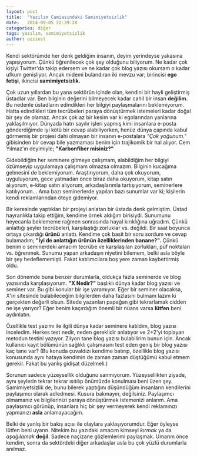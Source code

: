 ```yaml
---
layout: post
title:  "Yazılım Camiasındaki Samimiyetsizlik"
date:   2014-09-05 22:39:28
categories: diğer 
tags: yazılım, samimiyetsizlik
author: ozziest
---
```


Kendi sektörümde her denk geldiğim insanın, deyim yerindeyse yakasına yapışıyorum. Çünkü öğrenilecek çok şey olduğunu biliyorum. Ne kadar çok kişiyi Twitter'da takip edersem ve ne kadar çok blog yazısı okursam o kadar ufkum genişliyor. Ancak midemi bulandıran iki mevzu var; birincisi **ego fetişi**, ikincisi **samimiyetsizlik.**

Çok uzun yıllardan bu yana sektörün içinde olan, kendini bir hayli geliştirmiş üstadlar var. Ben bilginin değerini bilmeyecek kadar cahil bir insan **değilim.** Bu nedenle üstadların edindikleri her bilgiyi paylaşmalarını beklemiyorum. Hatta edindikleri tüm tecrübeleri paraya dönüştürmek istemeleri kadar doğal bir şey de olamaz.  Ancak çok az bir kesim var ki egolarından yanlarına yaklaşılmıyor. Dünyada hatrı sayılır işleri yapmış kimi insanlara e-posta gönderdiğimde iyi kötü bir cevap alabiliyorken, henüz dünya çapında kabul görmemiş bir projesi dahi olmayan bir insanın e-postalara *"Çok yoğunum."* gibisinden bir cevap bile yazmaması benim için trajikomik bir hal alıyor. Cem Yılmaz'ın deyimiyle; **"Karbonfiber misiniz?"**

Gidebildiğim her seminere gitmeye çalışmam, alabildiğim her bilgiyi özümseyip uygulamaya çalışmam olmazsa olmazım. Bilginin kucağıma gelmesini de beklemiyorum. Araştırıyorum, daha çok okuyorum, uyguluyorum, gece yatmadan önce biraz daha okuyorum, kitap satın alıyorum, e-kitap satın alıyorum, arkadaşlarımla tartışıyorum, seminerlere katılıyorum... Ama bazı seminerlerde yapılan bazı sunumlar var ki; kişilerin kendi reklamlarından öteye gidemiyor.

Bir keresinde yaptıkları bir projeyi anlatan bir üstada denk gelmiştim. Üstad hayranlıkla takip ettiğim, kendime örnek aldığım birisiydi. Sunumunu heyecanla beklememe rağmen sonrasında hayal kırıklığına uğradım. Çünkü anlattığı şeyler tecrübeleri, karşılaştığı zorluklar vs. değildi. Bir saat boyunca ortaya çıkardığı **ürünü** anlattı. Kendime çok basit bir soru sordum ve cevap bulamadım; **"İyi de anlattığın ürünün özelliklerinden banane?".** Çünkü benim o seminerdeki amacım tecrübe ve karşılaşılan zorlukları, püf noktaları vs. öğrenmek. Sunumu yapan arkadaşın niyetini bilemem, belki asla böyle bir şey hedeflememişti. Fakat katılımcılara boş yere zaman kaybettirmiş oldu.

Son dönemde buna benzer durumlarla, oldukça fazla seminerde ve blog yazısında karşılaşıyorum. **"X Nedir?"** başlıklı dünya kadar blog yazısı ve seminer var. Bu gibi konular bir işe yaramıyor. Eğer bir seminer olacaksa, X'in sitesinde bulabileceğim bilgilerden daha fazlasını bulmam lazım ki gerçekten değerli olsun. Sitede yazanları papağan gibi tekrarlamak cidden ne işe yarıyor? Eğer benim kaçırdığım önemli bir nüans varsa **lütfen** beni aydınlatın.

Özellikle test yazımı ile ilgili dünya kadar seminere katıldım, blog yazısı inceledim. Herkes test nedir, neden gereklidir anlatıyor ve 2+2'yi toplayan metodun testini yazıyor. Zilyon tane blog yazısı bulabilirim bunun için. Ancak kullanıcı kayıt bölümünün sağlıklı çalışmasını test eden geniş bir blog yazısı kaç tane var? (Bu konuda çuvaldızı kendime batırıp, özellikle blog yazısı konusunda aynı hataya kendimin de zaman zaman düştüğümü kabul etmem gerekir. Fakat bu yanlış gidişat düzelmeli.)

Sorunun sadece yüzeysellik olduğunu sanmıyorum. Yüzeysellikten ziyade, aynı şeylerin tekrar tekrar ısıtılıp önümüzde konulması beni üzen şey. Samimiyetsizlik de; bunu bilerek yaptığını düşündüğüm insanların kendilerini paylaşımcı olarak adledmesi. Kusura bakmayın, değilsiniz. Paylaşımcı olmamanız ve bilgilerinizi paraya dönüştürmek istemenizi anlarım. Ama paylaşımcı görünüp, insanlara hiç bir şey vermeyerek  kendi reklamınızı yapmanızı **asla** anlamayacağım.

Belki de yanlış bir bakış açısı ile olaylara yaklaşıyorumdur. Eğer öyleyse lütfen beni uyarın. Nitekim bu yazıdaki amacım kimseyi *kırmak* ya da *aşağılamak* **değil**. Sadece naçizane gözlemlerimi paylaşmak. Umarım önce kendim, sonra da sektördeki diğer arkadaşlar asla bu çok yüzlü durumlarla anılmaz.
